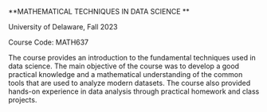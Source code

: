 **MATHEMATICAL TECHNIQUES IN DATA SCIENCE **

University of Delaware, Fall 2023

Course Code: MATH637

The course provides an introduction to the fundamental techniques used in data science. The main objective of the course was to develop a good practical knowledge and a mathematical understanding of the common tools that are used to analyze modern datasets. The course also provided hands-on experience in data analysis through practical homework 
and class projects.
